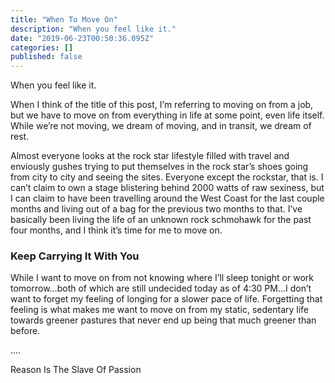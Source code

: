 ```yaml
---
title: "When To Move On"
description: "When you feel like it."
date: "2019-06-23T00:50:36.095Z"
categories: []
published: false
---
```


When you feel like it.

When I think of the title of this post, I’m referring to moving on from a job, but we have to move on from everything in life at some point, even life itself. While we’re not moving, we dream of moving, and in transit, we dream of rest. 

Almost everyone looks at the rock star lifestyle filled with travel and enviously gushes trying to put themselves in the rock star’s shoes going from city to city and seeing the sites. Everyone except the rockstar, that is. I can’t claim to own a stage blistering behind 2000 watts of raw sexiness, but I can claim to have been travelling around the West Coast for the last couple months and living out of a bag for the previous two months to that. I’ve basically been living the life of an unknown rock schmohawk for the past four months, and I think it’s time for me to move on.

### Keep Carrying It With You

While I want to move on from not knowing where I’ll sleep tonight or work tomorrow…both of which are still undecided today as of 4:30 PM…I don’t want to forget my feeling of longing for a slower pace of life. Forgetting that feeling is what makes me want to move on from my static, sedentary life towards greener pastures that never end up being that much greener than before.

….

Reason Is The Slave Of Passion
